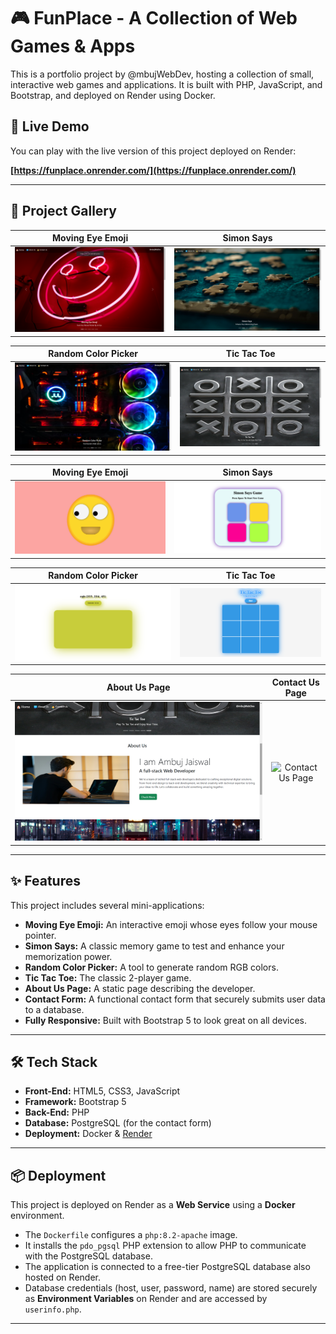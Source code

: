 # 🎮 FunPlace - A Collection of Web Games & Apps

This is a portfolio project by @mbujWebDev, hosting a collection of small, interactive web games and applications. It is built with PHP, JavaScript, and Bootstrap, and deployed on Render using Docker.

## 🚀 Live Demo

You can play with the live version of this project deployed on Render:

**[https://funplace.onrender.com/](https://funplace.onrender.com/)**

---

## 📸 Project Gallery

| Moving Eye Emoji |Simon Says|
| :---: | :---: |
| ![Moving Eye Emoji](SCREENSHOTS%20OF%20WEBPAGE/Screenshot%202024-05-07%20181831.png) | ![Simon Says](SCREENSHOTS%20OF%20WEBPAGE/Screenshot%202024-05-07%20181842.png) |

| Random Color Picker | Tic Tac Toe |
| :---: | :---: | 
| ![Random Color Picker](SCREENSHOTS%20OF%20WEBPAGE/Screenshot%202024-05-07%20181853.png)| ![Tic Tac Toe](SCREENSHOTS%20OF%20WEBPAGE/Screenshot%202024-05-07%20181908.png) | 

| Moving Eye Emoji |Simon Says|
| :---: | :---: |
| ![Moving Eye Emoji](SCREENSHOTS%20OF%20WEBPAGE/colorpicker.png) | ![Simon Says](SCREENSHOTS%20OF%20WEBPAGE/simon.png) |

| Random Color Picker | Tic Tac Toe |
| :---: | :---: | 
| ![Random Color Picker](SCREENSHOTS%20OF%20WEBPAGE/color.png)| ![Tic Tac Toe](SCREENSHOTS%20OF%20WEBPAGE/sc_tic.png) |  

|About Us Page | Contact Us Page |
| :---: | :---: |
| ![About Us Page](SCREENSHOTS%20OF%20WEBPAGE/Screenshot%202024-05-07%20181921.png) | ![Contact Us Page](SCREENSHOTS%20OF%20WEBPAGE/Screenshot%202024-05-07%20181931.png) |

---

## ✨ Features

This project includes several mini-applications:

* **Moving Eye Emoji:** An interactive emoji whose eyes follow your mouse pointer.
* **Simon Says:** A classic memory game to test and enhance your memorization power.
* **Random Color Picker:** A tool to generate random RGB colors.
* **Tic Tac Toe:** The classic 2-player game.
* **About Us Page:** A static page describing the developer.
* **Contact Form:** A functional contact form that securely submits user data to a database.
* **Fully Responsive:** Built with Bootstrap 5 to look great on all devices.

---

## 🛠️ Tech Stack

* **Front-End:** HTML5, CSS3, JavaScript
* **Framework:** Bootstrap 5
* **Back-End:** PHP
* **Database:** PostgreSQL (for the contact form)
* **Deployment:** Docker & [Render](https://render.com)

---

## 📦 Deployment

This project is deployed on Render as a **Web Service** using a **Docker** environment.

* The `Dockerfile` configures a `php:8.2-apache` image.
* It installs the `pdo_pgsql` PHP extension to allow PHP to communicate with the PostgreSQL database.
* The application is connected to a free-tier PostgreSQL database also hosted on Render.
* Database credentials (host, user, password, name) are stored securely as **Environment Variables** on Render and are accessed by `userinfo.php`.

---
